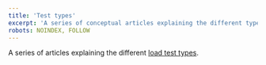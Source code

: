 ```yaml
---
title: 'Test types'
excerpt: 'A series of conceptual articles explaining the different types of load tests. Learn about planning, running, and interpreting different tests for different performance goals.'
robots: NOINDEX, FOLLOW
---
```


A series of articles explaining the different [load test types](/test-types/load-test-types/).